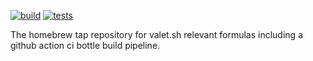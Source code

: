 [![build](https://github.com/valet-sh/homebrew-core/actions/workflows/build.yml/badge.svg)](https://github.com/valet-sh/homebrew-core/actions/workflows/build.yml) [![tests](https://github.com/valet-sh/homebrew-core/actions/workflows/tests.yml/badge.svg)](https://github.com/valet-sh/homebrew-core/actions/workflows/tests.yml)

The homebrew tap repository for valet.sh relevant formulas including a github action ci bottle build pipeline.
